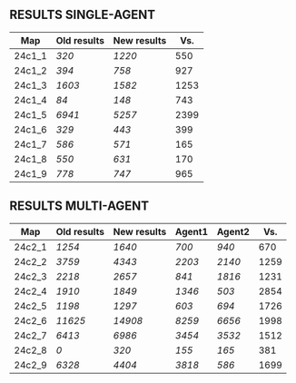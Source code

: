 ## RESULTS SINGLE-AGENT

| Map    | Old results | New results | Vs.  |
| ------ | ----------- | ----------- | ---- |
| 24c1_1 | _320_       | _1220_      | 550  |
| 24c1_2 | _394_       | _758_       | 927  |
| 24c1_3 | _1603_      | _1582_      | 1253 |
| 24c1_4 | _84_        | _148_       | 743  |
| 24c1_5 | _6941_      | _5257_      | 2399 |
| 24c1_6 | _329_       | _443_       | 399  |
| 24c1_7 | _586_       | _571_       | 165  |
| 24c1_8 | _550_       | _631_       | 170  |
| 24c1_9 | _778_       | _747_       | 965  |

## RESULTS MULTI-AGENT

| Map    | Old results | New results | Agent1 | Agent2 | Vs.  |
| ------ | ----------- | ----------- | ------ | ------ | ---- |
| 24c2_1 | _1254_      | _1640_      | _700_  | _940_  | 670  |
| 24c2_2 | _3759_      | _4343_      | _2203_ | _2140_ | 1259 |
| 24c2_3 | _2218_      | _2657_      | _841_  | _1816_ | 1231 |
| 24c2_4 | _1910_      | _1849_      | _1346_ | _503_  | 2854 |
| 24c2_5 | _1198_      | _1297_      | _603_  | _694_  | 1726 |
| 24c2_6 | _11625_     | _14908_     | _8259_ | _6656_ | 1998 |
| 24c2_7 | _6413_      | _6986_      | _3454_ | _3532_ | 1512 |
| 24c2_8 | _0_         | _320_       | _155_  | _165_  | 381  |
| 24c2_9 | _6328_      | _4404_      | _3818_ | _586_  | 1699 |
